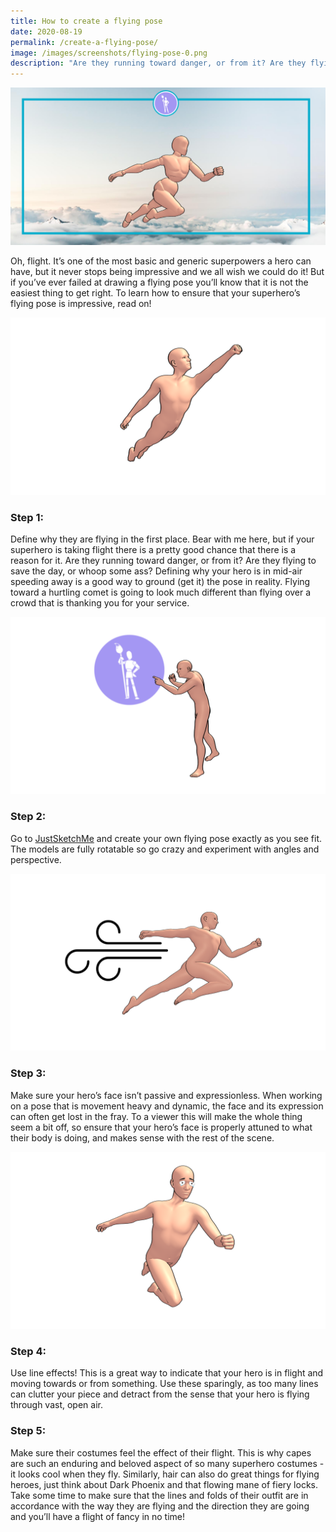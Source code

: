 ```yaml
---
title: How to create a flying pose
date: 2020-08-19
permalink: /create-a-flying-pose/
image: /images/screenshots/flying-pose-0.png
description: "Are they running toward danger, or from it? Are they flying to save the day, or whoop some ass?"
---
```


![Flying pose](/images/screenshots/flying-pose-0.png)

Oh, flight. It’s one of the most basic and generic superpowers a hero can have, but it never stops being impressive and we all wish we could do it! But if you’ve ever failed at drawing a flying pose you’ll know that it is not the easiest thing to get right. To learn how to ensure that your superhero’s flying pose is impressive, read on!

![Flying pose](/images/screenshots/flying-pose-1.png)

### Step 1:
Define why they are flying in the first place. Bear with me here, but if your superhero is taking flight there is a pretty good chance that there is a reason for it. Are they running toward danger, or from it? Are they flying to save the day, or whoop some ass? Defining why your hero is in mid-air speeding away is a good way to ground (get it) the pose in reality. Flying toward a hurtling comet is going to look much different than flying over a crowd that is thanking you for your service.

![Flying pose](/images/screenshots/flying-pose-2.png)

### Step 2:
Go to [JustSketchMe](/) and create your own flying pose exactly as you see fit. The models are fully rotatable so go crazy and experiment with angles and perspective.

![Flying pose](/images/screenshots/flying-pose-3.png)

### Step 3:
Make sure your hero’s face isn’t passive and expressionless. When working on a pose that is movement heavy and dynamic, the face and its expression can often get lost in the fray. To a viewer this will make the whole thing seem a bit off, so ensure that your hero’s face is properly attuned to what their body is doing, and makes sense with the rest of the scene.

![Flying pose](/images/screenshots/flying-pose-4.png)

### Step 4:
Use line effects! This is a great way to indicate that your hero is in flight and moving towards or from something. Use these sparingly, as too many lines can clutter your piece and detract from the sense that your hero is flying through vast, open air.

### Step 5:
Make sure their costumes feel the effect of their flight. This is why capes are such an enduring and beloved aspect of so many superhero costumes - it looks cool when they fly. Similarly, hair can also do great things for flying heroes, just think about Dark Phoenix and that flowing mane of fiery locks. Take some time to make sure that the lines and folds of their outfit are in accordance with the way they are flying and the direction they are going and you’ll have a flight of fancy in no time!